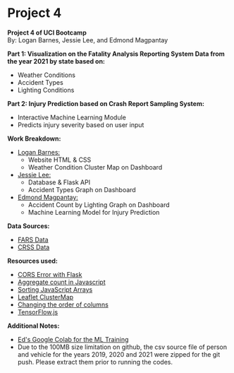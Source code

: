 # Project 4
<b>Project 4 of UCI Bootcamp</b></br>
By: Logan Barnes, Jessie Lee, and Edmond Magpantay</br>

<b>Part 1: Visualization on the Fatality Analysis Reporting System Data from the year 2021 by state based on:</b></br>
<ul>
<li>Weather Conditions</li>
<li>Accident Types</li>
<li>Lighting Conditions</li>
</ul>

<b>Part 2: Injury Prediction based on Crash Report Sampling System:</b></br>
<ul>
<li>Interactive Machine Learning Module</li>
<li>Predicts injury severity based on user input</li>
</ul>

<b>Work Breakdown:</b></br>
<ul>
<li>
<u>Logan Barnes:</u>
<ul>
<li>Website HTML & CSS</li>
<li>Weather Condition Cluster Map on Dashboard</li>
</li>
</ul>
<li><u>Jessie Lee:</u>
<ul>
<li>Database & Flask API</li>
<li>Accident Types Graph on Dashboard</li>
</ul>
</li>
<li><u>Edmond Magpantay:</u>
<ul>
<li>Accident Count by Lighting Graph on Dashboard</li>
<li>Machine Learning Model for Injury Prediction</li>
</ul>
</li>
</ul>

<b>Data Sources:</b></br>
<ul>
<li><a href="https://www.nhtsa.gov/file-downloads?p=nhtsa/downloads/FARS/">FARS Data</a></li>
<li><a href="https://www.nhtsa.gov/file-downloads?p=nhtsa/downloads/CRSS/">CRSS Data</a></li>
</ul>

<b>Resources used:</b></br>
<ul>
<li><a href="https://stackoverflow.com/questions/52996455/no-access-control-allow-origin-header-on-post-flask-api">CORS Error with Flask</a></li>
<li><a href="https://stackoverflow.com/questions/63331232/how-to-aggregate-json-to-show-a-count-for-each-same-value">Aggregate count in Javascript</a></li>
<li><a href="https://www.w3schools.com/js/js_array_sort.asp">Sorting JavaScript Arrays</a></li>
<li><a href="https://www.youtube.com/watch?v=6_w-Mb_78iY&list=PLm76kc4VPkn27kRYq-58COO5r5bQdrKyy">Leaflet ClusterMap</a></li>
<li><a href="https://stackoverflow.com/questions/13148429/how-to-change-the-order-of-dataframe-columns">Changing the order of columns</a></li>
<li><a href="https://github.com/tensorflow/tfjs">TensorFlow.js</a></li>
</ul>

<b>Additional Notes:</b></br>
<ul>
<li><a href="https://colab.research.google.com/drive/166QHlKrNrOjDFPomntyNQZRagPSyAO-2#scrollTo=7Wf242u8FTjR">Ed's Google Colab for the ML Training</a></li>
<li>Due to the 100MB size limitation on github, the csv source file of person and vehicle for the years 2019, 2020 and 2021 were zipped for the git push.
Please extract them prior to running the codes.</li>